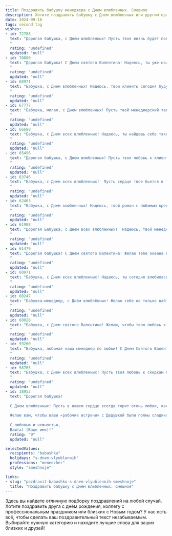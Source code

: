 ```yaml
---
title: Поздравить бабушку менеджера с Днем влюбленных. Смешное
description: Хотите поздравить бабушку с Днем влюбленных или другим праздником? Наш ИИ создаст незабываемое поздравление, а вы обязательно выделитесь среди других.  
date: 2024-09-16
tags: second tag
wishes:
- id: 72708
  text: "Дорогая бабушка, с Днем влюбленных! Пусть твоя жизнь будет полна нежных чувств, как витрина магазина нижнего белья в сезон распродаж. А любовь, как скидка на любимые духи, пусть будет бесконечной!
  "
  rating: "undefined"
  updated: "null"
- id: 70880
  text: "Дорогая Бабушка! С Днем святого Валентина! Надеюсь, ты уже нашла себе молодого менеджера по любви, который будет тебе дарить валентинки и скидки на романтические ужины! 😉💐
  "
  rating: "undefined"
  updated: "null"
- id: 68971
  text: "Бабушка, с Днем влюбленных! Надеюсь, твои клиенты сегодня будут особенно милы и романтичны, как будто ты их сама \"заколдовала\" своим менеджерским обаянием! 😄
  "
  rating: "undefined"
  updated: "null"
- id: 67777
  text: "Бабушка, милая, с Днем влюбленных! Пусть твой менеджерский талант проявится в любви и нежности, а сделки заключаются с сердечками, а не с клиентами!
  "
  rating: "undefined"
  updated: "null"
- id: 66688
  text: "Бабушка, с Днем всех влюбленных! Надеюсь, ты найдешь себе такого же крутого менеджера, как ты сама! 😉  Пусть твоя жизнь будет полна любви, а ты всегда будешь окружена заботой и вниманием! 🎉❤️
  "
  rating: "undefined"
  updated: "null"
- id: 65496
  text: "Дорогая бабушка, с Днем влюбленных! Пусть твоя любовь к клиентам будет горяча, как кофе по утрам, а скидки для постоянных покупателей - сладким, как ваши любимые пирожки! 😄
  "
  rating: "undefined"
  updated: "null"
- id: 63746
  text: "Бабушка, с Днем всех влюбленных!  Пусть сердце твое бьется в такт скидок на любимые конфеты, а пенсия, как и всегда, будет стабильной и щедрой! 😉💖
  "
  rating: "undefined"
  updated: "null"
- id: 62463
  text: "Бабушка, с Днем влюбленных! Надеюсь, твой роман с любимым креслом и вязанием по-прежнему в разгаре! Пусть этот день будет полон любви, как твои любимые сериалы слезливых мелодрам! 😉💖
  "
  rating: "undefined"
  updated: "null"
- id: 61988
  text: "Дорогая Бабушка, с Днем всех влюбленных!  Надеюсь, твой менеджерский талант поможет тебе найти любовь, как  настоящее выгодное предложение! 😉💖
  "
  rating: "undefined"
  updated: "null"
- id: 61479
  text: "Дорогая бабушка! С Днем святого Валентина! Желаю тебе океана любви, горы конфет и чтобы твой менеджерский талант позволил тебе заключить договор на вечную молодость! 😜❤️
  "
  rating: "undefined"
  updated: "null"
- id: 60971
  text: "Бабушка, с Днем всех влюбленных! Надеюсь, ты сегодня влюбилась в хорошую скидку на любимые булочки! 💖
  "
  rating: "undefined"
  updated: "null"
- id: 60247
  text: "Бабушка-менеджер, с Днём влюблённых! Желаю тебе не только найти новых клиентов и заключить выгодные сделки, но и обрести ту самую любовь, которая сделает твою жизнь ярче и слаще, чем самый сладкий договор! 😉❤️
  "
  rating: "undefined"
  updated: "null"
- id: 60028
  text: "Бабушка, с Днем святого Валентина! Желаю, чтобы твоя любовь к скидкам была взаимна, а сердце билось в ритме выгодных предложений! Пусть любовь к внукам и удачные сделки сделают этот день по-настоящему волшебным! 😉💖
  "
  rating: "undefined"
  updated: "null"
- id: 59260
  text: "Бабушка, любимая наша менеджер по любви! С Днем Святого Валентина! Пусть сердце твоё бьётся в унисон с ритмом самых выгодных предложений, а любовь твоя будет продаваться с 50% скидкой! 😜
  "
  rating: "undefined"
  updated: "null"
- id: 58765
  text: "Бабушка, с Днем всех влюбленных! Пусть твоя любовь к скидкам будет взаимной, а сердце радует лишь выгодные предложения! 😉
  "
  rating: "undefined"
  updated: "null"
- id: 38952
  text: "Дорогая бабушка!
  
  С Днем влюбленных! Пусть в вашем сердце всегда горит огонь любви, как в кофейнике на вашей кухне! Вы же у нас главный менеджер по романтике — ведь именно вы знаете, как согреть душу и смягчить острые углы.
  
  Желаю вам, чтобы ваши «рабочие встречи» с Дедушкой были полны сладких разговоров, как конфеты в его кармане, а ваши проекты по совместному отдыху приносили только радость и положительные эмоции! Пусть в жизни не будет «критических моментов», а только «примеры успеха» на каждом шагу!
  
  С любовью и нежностью,
  Ваш(а) [Ваше имя]!"
  rating: "0"
  updated: "null"

selectedValues:
  recipients: "babushku"
  holidays: "s-dnem-vlyublennih"
  professions: "menedzher"
  style: "smeshnoje"

links:
- slug: "pozdravit-babushku-s-dnem-vlyublennih-smeshnoje"
  title: "Поздравить бабушку с Днем влюбленных. Смешное"
---
```


Здесь вы найдете отличную подборку поздравлений на любой случай. 
Хотите поздравить друга с днём рождения, коллегу с профессиональным праздником или близких с Новым годом? У нас есть всё, чтобы сделать ваш поздравительный текст незабываемым. Выбирайте нужную категорию и находите лучшие слова для ваших близких и друзей!
